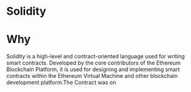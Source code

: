 # Solidity

# Why

Solidity is a high-level and contract-oriented language used for writing smart contracts. 
Developed by the core contributors of the Ethereum Blockchain Platform, it is used for designing and implementing smart contracts within the Ethereum Virtual Machine and other blockchain development platform.The Contract was on 
